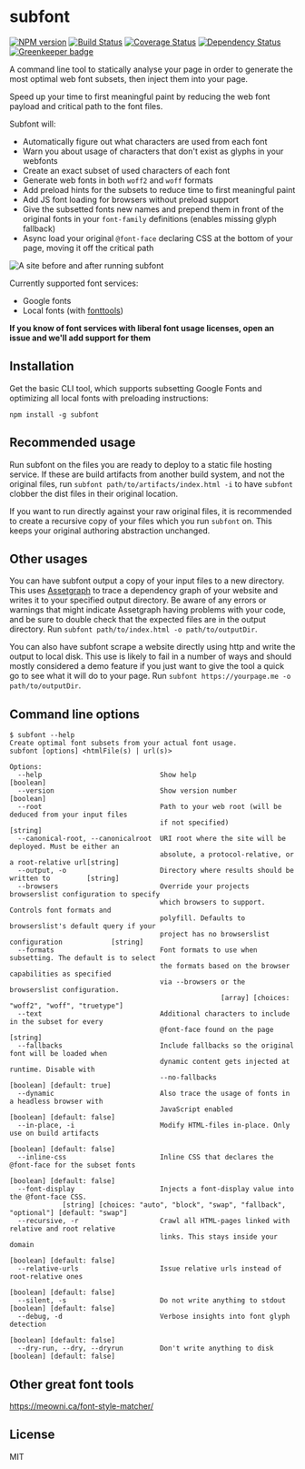 # subfont

[![NPM version](https://badge.fury.io/js/subfont.svg)](http://badge.fury.io/js/subfont)
[![Build Status](https://travis-ci.org/Munter/subfont.svg?branch=master)](https://travis-ci.org/Munter/subfont)
[![Coverage Status](https://img.shields.io/coveralls/Munter/subfont.svg)](https://coveralls.io/r/Munter/subfont?branch=master)
[![Dependency Status](https://david-dm.org/Munter/subfont.svg)](https://david-dm.org/Munter/subfont) [![Greenkeeper badge](https://badges.greenkeeper.io/Munter/subfont.svg)](https://greenkeeper.io/)

A command line tool to statically analyse your page in order to generate the most optimal web font subsets, then inject them into your page.

Speed up your time to first meaningful paint by reducing the web font payload and critical path to the font files.

Subfont will:

- Automatically figure out what characters are used from each font
- Warn you about usage of characters that don't exist as glyphs in your webfonts
- Create an exact subset of used characters of each font
- Generate web fonts in both `woff2` and `woff` formats
- Add preload hints for the subsets to reduce time to first meaningful paint
- Add JS font loading for browsers without preload support
- Give the subsetted fonts new names and prepend them in front of the original fonts in your `font-family` definitions (enables missing glyph fallback)
- Async load your original `@font-face` declaring CSS at the bottom of your page, moving it off the critical path

![A site before and after running subfont](https://raw.githubusercontent.com/Munter/subfont/master/images/before-after.png)

Currently supported font services:

- Google fonts
- Local fonts (with [fonttools](https://github.com/fonttools/fonttools))

**If you know of font services with liberal font usage licenses, open an issue and we'll add support for them**

## Installation

Get the basic CLI tool, which supports subsetting Google Fonts and optimizing all local fonts with preloading instructions:

```
npm install -g subfont
```

## Recommended usage

Run subfont on the files you are ready to deploy to a static file hosting service. If these are build artifacts from another build system, and not the original files, run `subfont path/to/artifacts/index.html -i` to have `subfont` clobber the dist files in their original location.

If you want to run directly against your raw original files, it is recommended to create a recursive copy of your files which you run `subfont` on. This keeps your original authoring abstraction unchanged.

## Other usages

You can have subfont output a copy of your input files to a new directory. This uses [Assetgraph](https://github.com/assetgraph/assetgraph) to trace a dependency graph of your website and writes it to your specified output directory. Be aware of any errors or warnings that might indicate Assetgraph having problems with your code, and be sure to double check that the expected files are in the output directory. Run `subfont path/to/index.html -o path/to/outputDir`.

You can also have subfont scrape a website directly using http and write the output to local disk. This use is likely to fail in a number of ways and should mostly considered a demo feature if you just want to give the tool a quick go to see what it will do to your page. Run `subfont https://yourpage.me -o path/to/outputDir`.

## Command line options

```
$ subfont --help
Create optimal font subsets from your actual font usage.
subfont [options] <htmlFile(s) | url(s)>

Options:
  --help                             Show help                                           [boolean]
  --version                          Show version number                                 [boolean]
  --root                             Path to your web root (will be deduced from your input files
                                     if not specified)                                    [string]
  --canonical-root, --canonicalroot  URI root where the site will be deployed. Must be either an
                                     absolute, a protocol-relative, or a root-relative url[string]
  --output, -o                       Directory where results should be written to         [string]
  --browsers                         Override your projects browserslist configuration to specify
                                     which browsers to support. Controls font formats and
                                     polyfill. Defaults to browserslist's default query if your
                                     project has no browserslist configuration            [string]
  --formats                          Font formats to use when subsetting. The default is to select
                                     the formats based on the browser capabilities as specified
                                     via --browsers or the browserslist configuration.
                                                    [array] [choices: "woff2", "woff", "truetype"]
  --text                             Additional characters to include in the subset for every
                                     @font-face found on the page                         [string]
  --fallbacks                        Include fallbacks so the original font will be loaded when
                                     dynamic content gets injected at runtime. Disable with
                                     --no-fallbacks                      [boolean] [default: true]
  --dynamic                          Also trace the usage of fonts in a headless browser with
                                     JavaScript enabled                 [boolean] [default: false]
  --in-place, -i                     Modify HTML-files in-place. Only use on build artifacts
                                                                        [boolean] [default: false]
  --inline-css                       Inline CSS that declares the @font-face for the subset fonts
                                                                        [boolean] [default: false]
  --font-display                     Injects a font-display value into the @font-face CSS.
             [string] [choices: "auto", "block", "swap", "fallback", "optional"] [default: "swap"]
  --recursive, -r                    Crawl all HTML-pages linked with relative and root relative
                                     links. This stays inside your domain
                                                                        [boolean] [default: false]
  --relative-urls                    Issue relative urls instead of root-relative ones
                                                                        [boolean] [default: false]
  --silent, -s                       Do not write anything to stdout    [boolean] [default: false]
  --debug, -d                        Verbose insights into font glyph detection
                                                                        [boolean] [default: false]
  --dry-run, --dry, --dryrun         Don't write anything to disk       [boolean] [default: false]
```

## Other great font tools

https://meowni.ca/font-style-matcher/

## License

MIT
